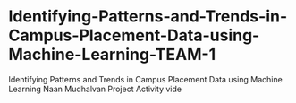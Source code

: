 # Identifying-Patterns-and-Trends-in-Campus-Placement-Data-using-Machine-Learning-TEAM-1
Identifying Patterns and Trends in Campus Placement Data using Machine Learning Naan Mudhalvan Project Activity
vide

